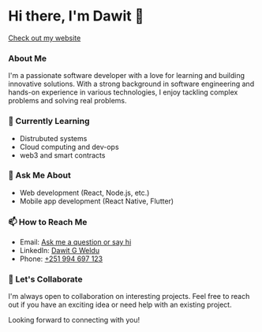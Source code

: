 # Hi there, I'm Dawit 👋
[Check out my website](https://daves-personal-site.vercel.app/) 

### About Me

I'm a passionate software developer with a love for learning and building innovative solutions. With a strong background in software engineering and hands-on experience in various technologies, I enjoy tackling complex problems and solving real problems.

### 🌱 Currently Learning
- Distrubuted systems
- Cloud computing and dev-ops
- web3 and smart contracts

### 💬 Ask Me About
- Web development (React, Node.js, etc.)
- Mobile app development (React Native, Flutter)

### 📫 How to Reach Me
- Email: [Ask me a question or say hi](mailto:gdawit35@gmail.com)
- LinkedIn: [Dawit G Weldu](https://www.linkedin.com/in/dawit-g-weldu/)
- Phone: [+251 994 697 123](tel:+251994697123)


### 🤝 Let's Collaborate
I'm always open to collaboration on interesting projects. Feel free to reach out if you have an exciting idea or need help with an existing project.

Looking forward to connecting with you!
